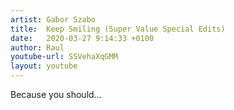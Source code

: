```yaml
---
artist: Gabor Szabo
title:  Keep Smiling (Super Value Special Edits)
date:   2020-03-27 9:14:33 +0100
author: Raul
youtube-url: SSVehaXqGMM
layout: youtube
---
```


Because you should…
